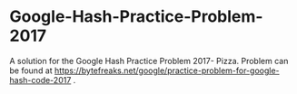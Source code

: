 # Google-Hash-Practice-Problem-2017
A solution for the Google Hash Practice Problem 2017- Pizza. Problem can be found at https://bytefreaks.net/google/practice-problem-for-google-hash-code-2017 .
